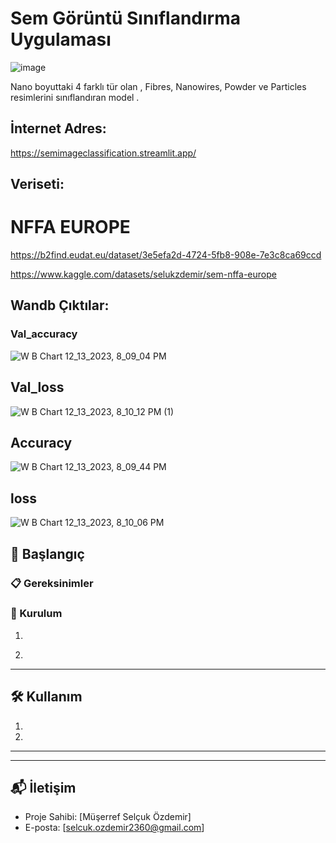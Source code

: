 

# Sem Görüntü Sınıflandırma Uygulaması

![image](https://github.com/SelcukOzdemir23/sem-images-classification/assets/72154925/99095aff-76c1-4550-af9a-45fd101fe581)



Nano boyuttaki 4 farklı tür olan , Fibres, Nanowires, Powder ve Particles resimlerini sınıflandıran model .


## İnternet Adres: 

https://semimageclassification.streamlit.app/

## Veriseti:

# NFFA EUROPE
https://b2find.eudat.eu/dataset/3e5efa2d-4724-5fb8-908e-7e3c8ca69ccd

https://www.kaggle.com/datasets/selukzdemir/sem-nffa-europe


## Wandb Çıktılar:

### Val_accuracy
![W B Chart 12_13_2023, 8_09_04 PM](https://github.com/SelcukOzdemir23/sem-images-classification/assets/72154925/88b111c3-47af-43e6-ba59-c6f428b53dc0)

## Val_loss
![W B Chart 12_13_2023, 8_10_12 PM (1)](https://github.com/SelcukOzdemir23/sem-images-classification/assets/72154925/736bde88-b651-4c3c-8f98-a0f8eda18501)


## Accuracy
![W B Chart 12_13_2023, 8_09_44 PM](https://github.com/SelcukOzdemir23/sem-images-classification/assets/72154925/03c8a2fa-928c-49d9-9c4c-c14141c8cea4)

## loss

![W B Chart 12_13_2023, 8_10_06 PM](https://github.com/SelcukOzdemir23/sem-images-classification/assets/72154925/d48726d4-fbc8-4e3c-ac0d-4301eb45fa6f)


## 🚀 Başlangıç



### 📋 Gereksinimler



### 🔧 Kurulum

1.
    ```

2. 
   

---

## 🛠️ Kullanım

1. 

2.

---




---

## 📬 İletişim

- Proje Sahibi: [Müşerref Selçuk Özdemir]
- E-posta: [selcuk.ozdemir2360@gmail.com]


